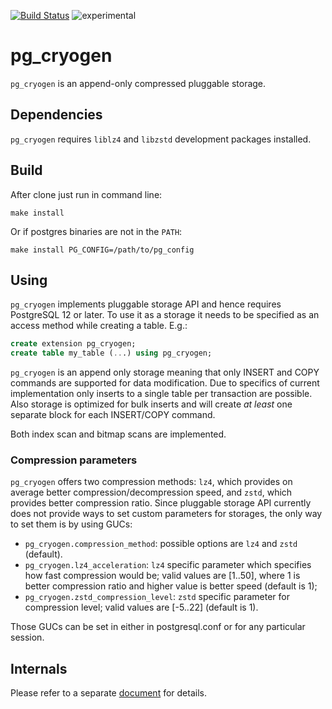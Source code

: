 [![Build Status](https://travis-ci.org/adjust/pg_cryogen.svg?branch=master)](https://travis-ci.org/adjust/pg_cryogen) ![experimental](https://img.shields.io/badge/status-experimental-orange)

# pg_cryogen

`pg_cryogen` is an append-only compressed pluggable storage.

## Dependencies

`pg_cryogen` requires `liblz4` and `libzstd` development packages installed.

## Build

After clone just run in command line:

```
make install
```

Or if postgres binaries are not in the `PATH`:

```
make install PG_CONFIG=/path/to/pg_config
```

## Using

`pg_cryogen` implements pluggable storage API and hence requires PostgreSQL 12 or later. To use it as a storage it needs to be specified as an access method while creating a table. E.g.:

```sql
create extension pg_cryogen;
create table my_table (...) using pg_cryogen;
```

`pg_cryogen` is an append only storage meaning that only INSERT and COPY commands are supported for data modification. Due to specifics of current implementation only inserts to a single table per transaction are possible. Also storage is optimized for bulk inserts and will create *at least* one separate block for each INSERT/COPY command.

Both index scan and bitmap scans are implemented.

### Compression parameters

`pg_cryogen` offers two compression methods: `lz4`, which provides on average better compression/decompression speed, and `zstd`, which provides better compression ratio. Since pluggable storage API currently does not provide ways to set custom parameters for storages, the only way to set them is by using GUCs:

* `pg_cryogen.compression_method`: possible options are `lz4` and `zstd` (default).
* `pg_cryogen.lz4_acceleration`: `lz4` specific parameter which specifies how fast compression would be; valid values are [1..50], where 1 is better compression ratio and higher value is better speed (default is 1);
* `pg_cryogen.zstd_compression_level`: `zstd` specific parameter for compression level; valid values are [-5..22] (default is 1).

Those GUCs can be set in either in postgresql.conf or for any particular session.

## Internals

Please refer to a separate [document](internals.md) for details.
